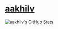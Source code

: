 # [aakhilv](https://aakhilv.github.io)
![aakhilv's GitHub Stats](https://github-readme-stats.vercel.app/api?username=aakhilv&show_icons=true&count_private=true&theme=dark&include_all_commits=true)
